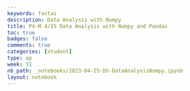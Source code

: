```yaml
---
keywords: fastai
description: Data Analysis with Numpy
title: P4-M 4/25 Data Analysis with Numpy and Pandas
toc: true
badges: false
comments: true
categories: [student]
type: ap
week: 31
nb_path: _notebooks/2023-04-25-DS-DataAnalysisNumpy.ipynb
layout: notebook
---
```


<!--
#################################################
### THIS FILE WAS AUTOGENERATED! DO NOT EDIT! ###
#################################################
# file to edit: _notebooks/2023-04-25-DS-DataAnalysisNumpy.ipynb
-->

<div class="container" id="notebook-container">
        
</div>
 

